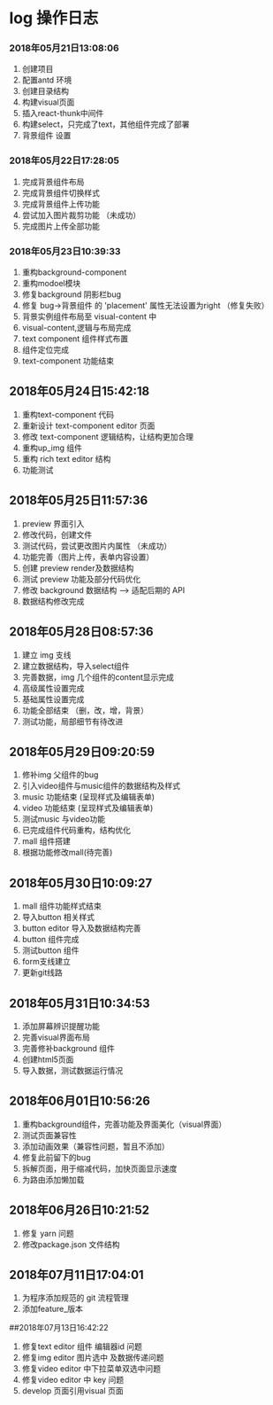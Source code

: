 # log 操作日志

### 2018年05月21日13:08:06
1. 创建项目
2. 配置antd 环境
3. 创建目录结构
4. 构建visual页面
5. 插入react-thunk中间件
6. 构建select，只完成了text，其他组件完成了部署
7. 背景组件 设置

### 2018年05月22日17:28:05
1. 完成背景组件布局
2. 完成背景组件切换样式
3. 完成背景组件上传功能
4. 尝试加入图片裁剪功能 （未成功）
5. 完成图片上传全部功能

### 2018年05月23日10:39:33
1. 重构background-component
2. 重构modoel模块
3. 修复background 阴影栏bug
4. 修复 bug->背景组件 <Popover> 的 'placement' 属性无法设置为right （修复失败）
5. 背景实例组件布局至 visual-content 中
6. visual-content,逻辑与布局完成
7. text component 组件样式布置 
8. 组件定位完成
9. text-component 功能结束

## 2018年05月24日15:42:18
1. 重构text-component 代码
2. 重新设计 text-component editor 页面
3. 修改 text-component 逻辑结构，让结构更加合理
4. 重构up_img 组件
5. 重构 rich text editor 结构
6. 功能测试

## 2018年05月25日11:57:36
1. preview 界面引入
2. 修改代码，创建文件
3. 测试代码，尝试更改图片内属性 （未成功）
4. 功能完善（图片上传，表单内容设置）
5. 创建 preview render及数据结构 
6. 测试 preview 功能及部分代码优化
7. 修改 background 数据结构  --> 适配后期的 API
8. 数据结构修改完成


## 2018年05月28日08:57:36
1. 建立 img 支线
2. 建立数据结构，导入select组件
3. 完善数据，img 几个组件的content显示完成
4. 高级属性设置完成
5. 基础属性设置完成
6. 功能全部结束 （删，改，增，背景）
7. 测试功能，局部细节有待改进

## 2018年05月29日09:20:59
1. 修补img 父组件的bug
2. 引入video组件与music组件的数据结构及样式
3. music 功能结束 (呈现样式及编辑表单)
4. video 功能结束 (呈现样式及编辑表单)
5. 测试music 与video功能
6. 已完成组件代码重构，结构优化
7. mall 组件搭建
8. 根据功能修改mall(待完善)


## 2018年05月30日10:09:27
1. mall 组件功能样式结束
2. 导入button 相关样式
3. button editor 导入及数据结构完善
4. button 组件完成
5. 测试button 组件
6. form支线建立
7. 更新git线路

## 2018年05月31日10:34:53
1. 添加屏幕辨识提醒功能
2. 完善visual界面布局
3. 完善修补background 组件
4. 创建html5页面
5. 导入数据，测试数据运行情况

## 2018年06月01日10:56:26
1. 重构background组件，完善功能及界面美化（visual界面）
2. 测试页面兼容性
3. 添加动画效果（兼容性问题，暂且不添加）
4. 修复此前留下的bug
5. 拆解页面，用于缩减代码，加快页面显示速度
6. 为路由添加懒加载

## 2018年06月26日10:21:52
1. 修复 yarn 问题
2. 修改package.json 文件结构

## 2018年07月11日17:04:01
1. 为程序添加规范的 git 流程管理
2. 添加feature_版本

##2018年07月13日16:42:22
1. 修复text editor 组件 编辑器id 问题
2. 修复img editor 图片选中 及数据传递问题
3. 修复video editor 中下拉菜单双选中问题
4. 修复video editor 中 key 问题
5. develop 页面引用visual 页面
